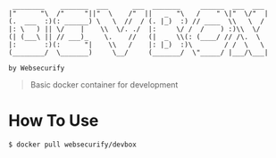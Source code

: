 	
	 ________    _______  ___      ___  _______     ______  ___  ___  
	|"      "\  /"     "||"  \    /"  ||   _  "\   /    " \|"  \/"  | 
	(.  ___  :)(: ______) \   \  //  / (. |_)  :) // ____  \\   \  /  
	|: \   ) || \/    |    \\  \/. ./  |:     \/ /  /    ) :)\\  \/   
	(| (___\ || // ___)_    \.    //   (|  _  \\(: (____/ // /\.  \   
	|:       :)(:      "|    \\   /    |: |_)  :)\        / /  \   \  
	(________/  \_______)     \__/     (_______/  \"_____/ |___/\___| 
	
	by Websecurify
	

> Basic docker container for development

# How To Use

```sh
$ docker pull websecurify/devbox
```
